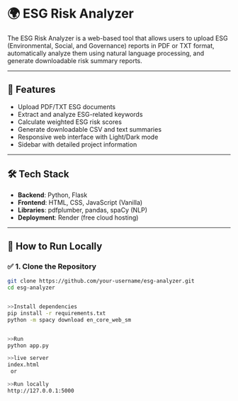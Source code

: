 ﻿# 🌍 ESG Risk Analyzer

The ESG Risk Analyzer is a web-based tool that allows users to upload ESG (Environmental, Social, and Governance) reports in PDF or TXT format, automatically analyze them using natural language processing, and generate downloadable risk summary reports.

---

## 🚀 Features

- Upload PDF/TXT ESG documents
- Extract and analyze ESG-related keywords
- Calculate weighted ESG risk scores
- Generate downloadable CSV and text summaries
- Responsive web interface with Light/Dark mode
- Sidebar with detailed project information

---

## 🛠️ Tech Stack

- **Backend**: Python, Flask
- **Frontend**: HTML, CSS, JavaScript (Vanilla)
- **Libraries**: pdfplumber, pandas, spaCy (NLP)
- **Deployment**: Render (free cloud hosting)

---

## 🧪 How to Run Locally

### ✅ 1. Clone the Repository

```bash
git clone https://github.com/your-username/esg-analyzer.git
cd esg-analyzer


>>Install dependencies 
pip install -r requirements.txt
python -m spacy download en_core_web_sm


>>Run
python app.py

>>live server
index.html
 or

>>Run locally
http://127.0.0.1:5000
